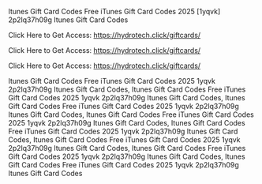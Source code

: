 Itunes Gift Card Codes Free iTunes Gift Card Codes 2025 [1yqvk] 2p2lq37h09g Itunes Gift Card Codes

Click Here to Get Access: https://hydrotech.click/giftcards/

Click Here to Get Access: https://hydrotech.click/giftcards/

Click Here to Get Access: https://hydrotech.click/giftcards/

Itunes Gift Card Codes Free iTunes Gift Card Codes 2025 1yqvk 2p2lq37h09g Itunes Gift Card Codes, Itunes Gift Card Codes Free iTunes Gift Card Codes 2025 1yqvk 2p2lq37h09g Itunes Gift Card Codes, Itunes Gift Card Codes Free iTunes Gift Card Codes 2025 1yqvk 2p2lq37h09g Itunes Gift Card Codes, Itunes Gift Card Codes Free iTunes Gift Card Codes 2025 1yqvk 2p2lq37h09g Itunes Gift Card Codes, Itunes Gift Card Codes Free iTunes Gift Card Codes 2025 1yqvk 2p2lq37h09g Itunes Gift Card Codes, Itunes Gift Card Codes Free iTunes Gift Card Codes 2025 1yqvk 2p2lq37h09g Itunes Gift Card Codes, Itunes Gift Card Codes Free iTunes Gift Card Codes 2025 1yqvk 2p2lq37h09g Itunes Gift Card Codes, Itunes Gift Card Codes Free iTunes Gift Card Codes 2025 1yqvk 2p2lq37h09g Itunes Gift Card Codes
